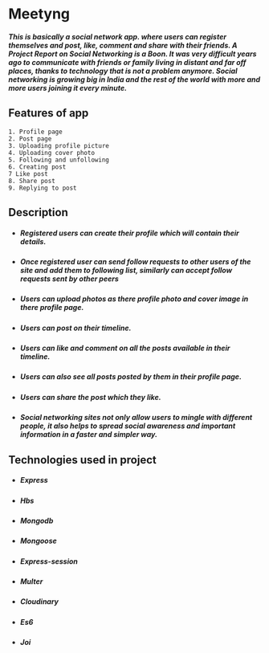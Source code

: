 # Meetyng

##### This is basically a social network app. where users can register themselves and post, like, comment and share with their friends.  A Project Report on Social Networking is a Boon. It was very difficult years ago to communicate with friends or family living in distant and far off places, thanks to technology that is not a problem anymore. Social networking is growing big in India and the rest of the world with more and more users joining it every minute.

## Features of app

    1. Profile page
    2. Post page
    3. Uploading profile picture
    4. Uploading cover photo
    5. Following and unfollowing
    6. Creating post
    7 Like post
    8. Share post
    9. Replying to post

## Description
* ##### Registered users can create their profile which will contain their details.
* ##### Once registered user can send follow requests to other users of the site and add them to following list, similarly can accept follow requests sent by other peers  
* ##### Users can upload photos as there profile photo and cover image in there profile page.
* ##### Users can post on their timeline.
* ##### Users can like and comment on all the posts available in their timeline.
* ##### Users can also see all posts posted by them in their profile page.
* ##### Users can share the post which they like.
* ##### Social networking sites not only allow users to mingle with different people, it also helps to spread social awareness and important information in a faster and simpler way.

## Technologies used in project
* ##### Express
* ##### Hbs
* ##### Mongodb
* ##### Mongoose
* ##### Express-session
* ##### Multer
* ##### Cloudinary
* ##### Es6
* ##### Joi